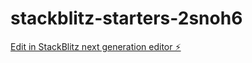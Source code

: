 # stackblitz-starters-2snoh6

[Edit in StackBlitz next generation editor ⚡️](https://stackblitz.com/~/github.com/Sirohgz/stackblitz-starters-2snoh6)